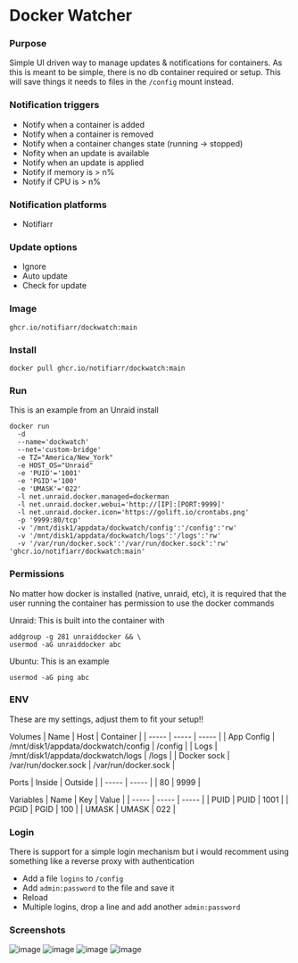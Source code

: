 # Docker Watcher

### Purpose
Simple UI driven way to manage updates & notifications for containers. As this is meant to be simple, there is no db container required or setup. This will save things it needs to files in the `/config` mount instead.

### Notification triggers
- Notify when a container is added
- Notify when a container is removed
- Notify when a container changes state (running -> stopped)
- Nofity when an update is available
- Notify when an update is applied
- Notify if memory is > n%
- Notify if CPU is > n%

### Notification platforms
- Notifiarr

### Update options
- Ignore
- Auto update
- Check for update

### Image
`ghcr.io/notifiarr/dockwatch:main`

### Install
`docker pull ghcr.io/notifiarr/dockwatch:main`

### Run
This is an example from an Unraid install

```
docker run
  -d
  --name='dockwatch'
  --net='custom-bridge'
  -e TZ="America/New_York"
  -e HOST_OS="Unraid"
  -e 'PUID'='1001'
  -e 'PGID'='100'
  -e 'UMASK'='022'
  -l net.unraid.docker.managed=dockerman
  -l net.unraid.docker.webui='http://[IP]:[PORT:9999]'
  -l net.unraid.docker.icon='https://golift.io/crontabs.png'
  -p '9999:80/tcp'
  -v '/mnt/disk1/appdata/dockwatch/config':'/config':'rw'
  -v '/mnt/disk1/appdata/dockwatch/logs':'/logs':'rw'
  -v '/var/run/docker.sock':'/var/run/docker.sock':'rw' 'ghcr.io/notifiarr/dockwatch:main'
```

### Permissions
No matter how docker is installed (native, unraid, etc), it is required that the user running the container has permission to use the docker commands

Unraid: This is built into the container with
```
addgroup -g 281 unraiddocker && \
usermod -aG unraiddocker abc
```

Ubuntu: This is an example
```
usermod -aG ping abc
```

### ENV
These are my settings, adjust them to fit your setup!!

Volumes
| Name | Host | Container |
| ----- | ----- | ----- |
| App Config | /mnt/disk1/appdata/dockwatch/config | /config |
| Logs | /mnt/disk1/appdata/dockwatch/logs | /logs |
| Docker sock | /var/run/docker.sock | /var/run/docker.sock |

Ports
| Inside | Outside |
| ----- | ----- |
| 80 | 9999 |

Variables
| Name | Key | Value |
| ----- | ----- | ----- |
| PUID | PUID | 1001 |
| PGID | PGID | 100 |
| UMASK | UMASK | 022 |

### Login
There is support for a simple login mechanism but i would recomment using something like a reverse proxy with authentication
- Add a file `logins` to `/config`
- Add `admin:password` to the file and save it
- Reload
- Multiple logins, drop a line and add another `admin:password`

### Screenshots
![image](https://github.com/Notifiarr/dockwatch/assets/8321115/bac13748-fffd-4624-bc94-6631e054d536)
![image](https://github.com/Notifiarr/dockwatch/assets/8321115/d76842e2-d362-4e3b-9c01-168f0497e464)
![image](https://github.com/Notifiarr/dockwatch/assets/8321115/3df6c25c-5329-4289-bb92-23220ebac9be)
![image](https://github.com/Notifiarr/dockwatch/assets/8321115/271e4b7d-cc72-4d4f-ae24-a7e2f91a8141)
